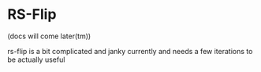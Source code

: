 # RS-Flip

(docs will come later(tm))

rs-flip is a bit complicated and janky currently and needs a few iterations to be actually useful
